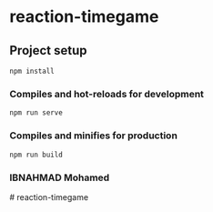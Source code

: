 # reaction-timegame

## Project setup
```
npm install
```

### Compiles and hot-reloads for development
```
npm run serve
```

### Compiles and minifies for production
```
npm run build
```

### IBNAHMAD Mohamed
#   r e a c t i o n - t i m e g a m e  
 